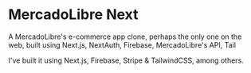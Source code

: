 # MercadoLibre Next

A MercadoLibre's e-commerce app clone, perhaps the only one on the web, built using Next.js, NextAuth, Firebase, MercadoLibre's API, Tail 

I've built it using Next.js, Firebase, Stripe & TailwindCSS, among others.
